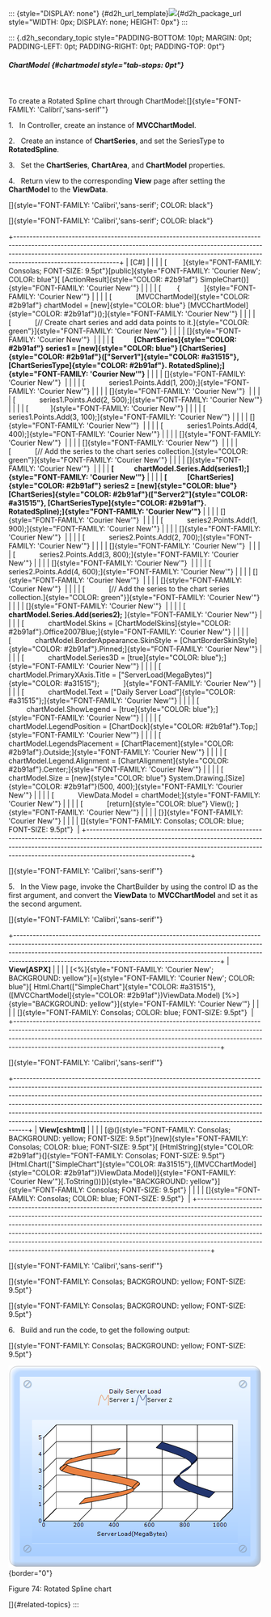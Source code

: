 ::: {style="DISPLAY: none"}
[](ms-xhelp:///?Id=d2h_url_template){#d2h_url_template}![](!package_url!){#d2h_package_url style="WIDTH: 0px; DISPLAY: none; HEIGHT: 0px"}
:::

::: {.d2h_secondary_topic style="PADDING-BOTTOM: 10pt; MARGIN: 0pt; PADDING-LEFT: 0pt; PADDING-RIGHT: 0pt; PADDING-TOP: 0pt"}
##### ChartModel {#chartmodel style="tab-stops: 0pt"}

 

To create a Rotated Spline chart through ChartModel:[]{style="FONT-FAMILY: 'Calibri','sans-serif'"}

1.   In Controller, create an instance of **MVCChartModel**.

2.   Create an instance of **ChartSeries**, and set the SeriesType to **RotatedSpline**.

3.   Set the **ChartSeries**, **ChartArea**, and **ChartModel** properties.

4.   Return view to the corresponding **View** page after setting the **ChartModel** to the **ViewData**.

[]{style="FONT-FAMILY: 'Calibri','sans-serif'; COLOR: black"} 

[]{style="FONT-FAMILY: 'Calibri','sans-serif'; COLOR: black"} 

+--------------------------------------------------------------------------------------------------------------------------------------------------------------------------------------------------------------------------------------------------------------------------+
| \[C#\]                                                                                                                                                                                                                                                                   |
|                                                                                                                                                                                                                                                                          |
| [        ]{style="FONT-FAMILY: Consolas; FONT-SIZE: 9.5pt"}[public]{style="FONT-FAMILY: 'Courier New'; COLOR: blue"}[ [ActionResult]{style="COLOR: #2b91af"} SimpleChart()]{style="FONT-FAMILY: 'Courier New'"}                                                          |
|                                                                                                                                                                                                                                                                          |
| [        {            ]{style="FONT-FAMILY: 'Courier New'"}                                                                                                                                                                                                              |
|                                                                                                                                                                                                                                                                          |
| [            [MVCChartModel]{style="COLOR: #2b91af"} chartModel = [new]{style="COLOR: blue"} [MVCChartModel]{style="COLOR: #2b91af"}();]{style="FONT-FAMILY: 'Courier New'"}                                                                                             |
|                                                                                                                                                                                                                                                                          |
| [            [// Create chart series and add data points to it.]{style="COLOR: green"}]{style="FONT-FAMILY: 'Courier New'"}                                                                                                                                              |
|                                                                                                                                                                                                                                                                          |
| []{style="FONT-FAMILY: 'Courier New'"}                                                                                                                                                                                                                                   |
|                                                                                                                                                                                                                                                                          |
| **[            [ChartSeries]{style="COLOR: #2b91af"} series1 = [new]{style="COLOR: blue"} [ChartSeries]{style="COLOR: #2b91af"}([\"Server1\"]{style="COLOR: #a31515"}, [ChartSeriesType]{style="COLOR: #2b91af"}. RotatedSpline);]{style="FONT-FAMILY: 'Courier New'"}** |
|                                                                                                                                                                                                                                                                          |
| []{style="FONT-FAMILY: 'Courier New'"}                                                                                                                                                                                                                                   |
|                                                                                                                                                                                                                                                                          |
| [            series1.Points.Add(1, 200);]{style="FONT-FAMILY: 'Courier New'"}                                                                                                                                                                                            |
|                                                                                                                                                                                                                                                                          |
| []{style="FONT-FAMILY: 'Courier New'"}                                                                                                                                                                                                                                   |
|                                                                                                                                                                                                                                                                          |
| [            series1.Points.Add(2, 500);]{style="FONT-FAMILY: 'Courier New'"}                                                                                                                                                                                            |
|                                                                                                                                                                                                                                                                          |
| [           ]{style="FONT-FAMILY: 'Courier New'"}                                                                                                                                                                                                                        |
|                                                                                                                                                                                                                                                                          |
| [            series1.Points.Add(3, 100);]{style="FONT-FAMILY: 'Courier New'"}                                                                                                                                                                                            |
|                                                                                                                                                                                                                                                                          |
| []{style="FONT-FAMILY: 'Courier New'"}                                                                                                                                                                                                                                   |
|                                                                                                                                                                                                                                                                          |
| [            series1.Points.Add(4, 400);]{style="FONT-FAMILY: 'Courier New'"}                                                                                                                                                                                            |
|                                                                                                                                                                                                                                                                          |
| []{style="FONT-FAMILY: 'Courier New'"}                                                                                                                                                                                                                                   |
|                                                                                                                                                                                                                                                                          |
| []{style="FONT-FAMILY: 'Courier New'"}                                                                                                                                                                                                                                   |
|                                                                                                                                                                                                                                                                          |
| [            [// Add the series to the chart series collection.]{style="COLOR: green"}]{style="FONT-FAMILY: 'Courier New'"}                                                                                                                                              |
|                                                                                                                                                                                                                                                                          |
| []{style="FONT-FAMILY: 'Courier New'"}                                                                                                                                                                                                                                   |
|                                                                                                                                                                                                                                                                          |
| **[            chartModel.Series.Add(series1);]{style="FONT-FAMILY: 'Courier New'"}**                                                                                                                                                                                    |
|                                                                                                                                                                                                                                                                          |
| **[            [ChartSeries]{style="COLOR: #2b91af"} series2 = [new]{style="COLOR: blue"} [ChartSeries]{style="COLOR: #2b91af"}([\"Server2\"]{style="COLOR: #a31515"}, [ChartSeriesType]{style="COLOR: #2b91af"}. RotatedSpline);]{style="FONT-FAMILY: 'Courier New'"}** |
|                                                                                                                                                                                                                                                                          |
| []{style="FONT-FAMILY: 'Courier New'"}                                                                                                                                                                                                                                   |
|                                                                                                                                                                                                                                                                          |
| [            series2.Points.Add(1, 900);]{style="FONT-FAMILY: 'Courier New'"}                                                                                                                                                                                            |
|                                                                                                                                                                                                                                                                          |
| []{style="FONT-FAMILY: 'Courier New'"}                                                                                                                                                                                                                                   |
|                                                                                                                                                                                                                                                                          |
| [            series2.Points.Add(2, 700);]{style="FONT-FAMILY: 'Courier New'"}                                                                                                                                                                                            |
|                                                                                                                                                                                                                                                                          |
| []{style="FONT-FAMILY: 'Courier New'"}                                                                                                                                                                                                                                   |
|                                                                                                                                                                                                                                                                          |
| [            series2.Points.Add(3, 800);]{style="FONT-FAMILY: 'Courier New'"}                                                                                                                                                                                            |
|                                                                                                                                                                                                                                                                          |
| []{style="FONT-FAMILY: 'Courier New'"}                                                                                                                                                                                                                                   |
|                                                                                                                                                                                                                                                                          |
| [            series2.Points.Add(4, 600);]{style="FONT-FAMILY: 'Courier New'"}                                                                                                                                                                                            |
|                                                                                                                                                                                                                                                                          |
| []{style="FONT-FAMILY: 'Courier New'"}                                                                                                                                                                                                                                   |
|                                                                                                                                                                                                                                                                          |
| []{style="FONT-FAMILY: 'Courier New'"}                                                                                                                                                                                                                                   |
|                                                                                                                                                                                                                                                                          |
| [            [// Add the series to the chart series collection.]{style="COLOR: green"}]{style="FONT-FAMILY: 'Courier New'"}                                                                                                                                              |
|                                                                                                                                                                                                                                                                          |
| []{style="FONT-FAMILY: 'Courier New'"}                                                                                                                                                                                                                                   |
|                                                                                                                                                                                                                                                                          |
| [            **chartModel.Series.Add(series2);** ]{style="FONT-FAMILY: 'Courier New'"}                                                                                                                                                                                   |
|                                                                                                                                                                                                                                                                          |
| [            chartModel.Skins = [ChartModelSkins]{style="COLOR: #2b91af"}.Office2007Blue;]{style="FONT-FAMILY: 'Courier New'"}                                                                                                                                           |
|                                                                                                                                                                                                                                                                          |
| [            chartModel.BorderAppearance.SkinStyle = [ChartBorderSkinStyle]{style="COLOR: #2b91af"}.Pinned;]{style="FONT-FAMILY: 'Courier New'"}                                                                                                                         |
|                                                                                                                                                                                                                                                                          |
| [            chartModel.Series3D = [true]{style="COLOR: blue"};]{style="FONT-FAMILY: 'Courier New'"}                                                                                                                                                                     |
|                                                                                                                                                                                                                                                                          |
| [            chartModel.PrimaryXAxis.Title = [\"ServerLoad(MegaBytes)\"]{style="COLOR: #a31515"};            ]{style="FONT-FAMILY: 'Courier New'"}                                                                                                                       |
|                                                                                                                                                                                                                                                                          |
| [            chartModel.Text = [\"Daily Server Load\"]{style="COLOR: #a31515"};]{style="FONT-FAMILY: 'Courier New'"}                                                                                                                                                     |
|                                                                                                                                                                                                                                                                          |
| [            chartModel.ShowLegend = [true]{style="COLOR: blue"};]{style="FONT-FAMILY: 'Courier New'"}                                                                                                                                                                   |
|                                                                                                                                                                                                                                                                          |
| [            chartModel.LegendPosition = [ChartDock]{style="COLOR: #2b91af"}.Top;]{style="FONT-FAMILY: 'Courier New'"}                                                                                                                                                   |
|                                                                                                                                                                                                                                                                          |
| [            chartModel.LegendsPlacement = [ChartPlacement]{style="COLOR: #2b91af"}.Outside;]{style="FONT-FAMILY: 'Courier New'"}                                                                                                                                        |
|                                                                                                                                                                                                                                                                          |
| [            chartModel.Legend.Alignment = [ChartAlignment]{style="COLOR: #2b91af"}.Center;]{style="FONT-FAMILY: 'Courier New'"}                                                                                                                                         |
|                                                                                                                                                                                                                                                                          |
| [            chartModel.Size = [new]{style="COLOR: blue"} System.Drawing.[Size]{style="COLOR: #2b91af"}(500, 400);]{style="FONT-FAMILY: 'Courier New'"}                                                                                                                  |
|                                                                                                                                                                                                                                                                          |
| [            ViewData.Model = chartModel;]{style="FONT-FAMILY: 'Courier New'"}                                                                                                                                                                                           |
|                                                                                                                                                                                                                                                                          |
| [            [return]{style="COLOR: blue"} View(); ]{style="FONT-FAMILY: 'Courier New'"}                                                                                                                                                                                 |
|                                                                                                                                                                                                                                                                          |
| [}]{style="FONT-FAMILY: 'Courier New'"}                                                                                                                                                                                                                                  |
|                                                                                                                                                                                                                                                                          |
| []{style="FONT-FAMILY: Consolas; COLOR: blue; FONT-SIZE: 9.5pt"}                                                                                                                                                                                                         |
+--------------------------------------------------------------------------------------------------------------------------------------------------------------------------------------------------------------------------------------------------------------------------+

[]{style="FONT-FAMILY: 'Calibri','sans-serif'"} 

5.   In the View page, invoke the ChartBuilder by using the control ID as the first argument, and convert the **ViewData** to **MVCChartModel** and set it as the second argument.

[]{style="FONT-FAMILY: 'Calibri','sans-serif'"} 

+---------------------------------------------------------------------------------------------------------------------------------------------------------------------------------------------------------------------------------------------------------------------------------------------------------+
| **View\[ASPX\]**                                                                                                                                                                                                                                                                                        |
|                                                                                                                                                                                                                                                                                                         |
| [\<%]{style="FONT-FAMILY: 'Courier New'; BACKGROUND: yellow"}[=]{style="FONT-FAMILY: 'Courier New'; COLOR: blue"}[ Html.Chart([\"SimpleChart\"]{style="COLOR: #a31515"},([MVCChartModel]{style="COLOR: #2b91af"})ViewData.Model) [%\>]{style="BACKGROUND: yellow"}]{style="FONT-FAMILY: 'Courier New'"} |
|                                                                                                                                                                                                                                                                                                         |
| []{style="FONT-FAMILY: Consolas; COLOR: blue; FONT-SIZE: 9.5pt"}                                                                                                                                                                                                                                        |
+---------------------------------------------------------------------------------------------------------------------------------------------------------------------------------------------------------------------------------------------------------------------------------------------------------+

[]{style="FONT-FAMILY: 'Calibri','sans-serif'"} 

+----------------------------------------------------------------------------------------------------------------------------------------------------------------------------------------------------------------------------------------------------------------------------------------------------------------------------------------------------------------------------------------------------------------------------------------------------------------------------------------+
| **View\[cshtml\]**                                                                                                                                                                                                                                                                                                                                                                                                                                                                     |
|                                                                                                                                                                                                                                                                                                                                                                                                                                                                                        |
| [@(]{style="FONT-FAMILY: Consolas; BACKGROUND: yellow; FONT-SIZE: 9.5pt"}[new]{style="FONT-FAMILY: Consolas; COLOR: blue; FONT-SIZE: 9.5pt"}[ [HtmlString]{style="COLOR: #2b91af"}(]{style="FONT-FAMILY: Consolas; FONT-SIZE: 9.5pt"}[Html.Chart([\"SimpleChart\"]{style="COLOR: #a31515"},([MVCChartModel]{style="COLOR: #2b91af"})ViewData.Model)]{style="FONT-FAMILY: 'Courier New'"}[.ToString())[)]{style="BACKGROUND: yellow"}]{style="FONT-FAMILY: Consolas; FONT-SIZE: 9.5pt"} |
|                                                                                                                                                                                                                                                                                                                                                                                                                                                                                        |
| []{style="FONT-FAMILY: Consolas; COLOR: blue; FONT-SIZE: 9.5pt"}                                                                                                                                                                                                                                                                                                                                                                                                                       |
+----------------------------------------------------------------------------------------------------------------------------------------------------------------------------------------------------------------------------------------------------------------------------------------------------------------------------------------------------------------------------------------------------------------------------------------------------------------------------------------+

[]{style="FONT-FAMILY: 'Calibri','sans-serif'"} 

[]{style="FONT-FAMILY: Consolas; BACKGROUND: yellow; FONT-SIZE: 9.5pt"} 

[]{style="FONT-FAMILY: Consolas; BACKGROUND: yellow; FONT-SIZE: 9.5pt"} 

6.   Build and run the code, to get the following output:

[]{style="FONT-FAMILY: Consolas; BACKGROUND: yellow; FONT-SIZE: 9.5pt"} 

![](ImagesExt/image69_73.png){border="0"}

Figure 74: Rotated Spline chart

[]{#related-topics}
:::
